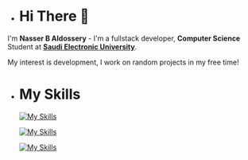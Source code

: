 - <H1> Hi There 👋</H1>
I'm **Nasser B Aldossery** - I'm a fullstack developer, **Computer Science** Student at <a href="https://seu.edu.sa/en/home/">**Saudi Electronic University**</a>.

My interest is development, I work on random projects in my free time!

 

- <H1> My Skills </H1>
 
  [![My Skills](https://skillicons.dev/icons?i=html,css,js)](https://skillicons.dev)

  [![My Skills](https://skillicons.dev/icons?i=py,cpp,java)](https://skillicons.dev)

  [![My Skills](https://skillicons.dev/icons?i=git,github,linux)](https://skillicons.dev)


  


  
<!---
NasserCzar/NasserCzar is a ✨ special ✨ repository because its `README.md` (this file) appears on your GitHub profile.
You can click the Preview link to take a look at your changes.
--->
